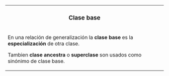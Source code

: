 <table id="card">
    <tr>
        <td align="center">
            <h3>Clase base</h3>
        </td>
    </tr>
    <tr>
        <td>
            <p>En una relación de generalización la <b>clase base</b> es la <b>especialización</b> de otra clase.</p>
            <p>Tambien <b>clase ancestra</b> o <b>superclase</b> son usados como sinónimo de clase base.</p>
        </td>
    </tr>
</table>

